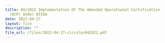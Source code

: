 ```yaml
---
title: 04/2022 Implementation Of The Amended Operational Certification Procedure
  (OCP) Under ATIGA
date: 2022-04-27
layout: file
description: ""
file_url: /files/2022-04-27-circular042022.pdf
---
```

